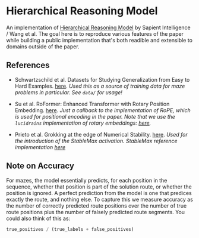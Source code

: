 # Hierarchical Reasoning Model

An implementation of [Hierarchical Reasoning Model](https://arxiv.org/pdf/2506.21734) by Sapient Intelligence / Wang et al. The goal here is to reproduce various features of the paper while building a public implementation that's both readible and extensible to domains outside of the paper.

## References

- Schwartzschild et al. Datasets for Studying Generalization from Easy to Hard Examples. [here](https://arxiv.org/pdf/2108.06011). _Used this as a source of training data for maze problems in particular. See `data/` for usage!_

- Su et al. RoFormer: Enhanced Transformer with Rotary Position Embedding. [here](https://arxiv.org/pdf/2104.09864). _Just a callback to the implementation of RoPE, which is used for positional encoding in the paper. Note that we use the `lucidrains` implementation of rotary embeddings: [here](https://github.com/lucidrains/rotary-embedding-torch)._

- Prieto et al. Grokking at the edge of Numerical Stability. [here](https://arxiv.org/html/2501.04697v1). _Used for the introduction of the StableMax activation. StableMax reference implementation [here](https://github.com/QuixiAI/stablemax-orthogonal)_

## Note on Accuracy

For mazes, the model essentially predicts, for each position in the sequence, whether that position is part of the solution route, or whether the position is ignored. A perfect prediction from the model is one that predices exactly the route, and nothing else. To capture this we measure accuracy as the number of correctly predicted route positions over the number of true route positions plus the number of falsely predicted route segments. You could also think of this as:

```py
true_positives / (true_labels + false_positives)
```
